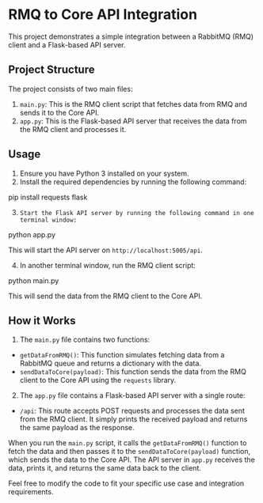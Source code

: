 # RMQ to Core API Integration

This project demonstrates a simple integration between a RabbitMQ (RMQ) client and a Flask-based API server.

## Project Structure

The project consists of two main files:

1. `main.py`: This is the RMQ client script that fetches data from RMQ and sends it to the Core API.
2. `app.py`: This is the Flask-based API server that receives the data from the RMQ client and processes it.

## Usage

1. Ensure you have Python 3 installed on your system.
2. Install the required dependencies by running the following command:

pip install requests flask

3. ``` Start the Flask API server by running the following command in one terminal window: ```

python app.py

This will start the API server on `http://localhost:5005/api`.

4. In another terminal window, run the RMQ client script:

python main.py

This will send the data from the RMQ client to the Core API.

## How it Works

1. The `main.py` file contains two functions:
- `getDataFromRMQ()`: This function simulates fetching data from a RabbitMQ queue and returns a dictionary with the data.
- `sendDataToCore(payload)`: This function sends the data from the RMQ client to the Core API using the `requests` library.

2. The `app.py` file contains a Flask-based API server with a single route:
- `/api`: This route accepts POST requests and processes the data sent from the RMQ client. It simply prints the received payload and returns the same payload as the response.

When you run the `main.py` script, it calls the `getDataFromRMQ()` function to fetch the data and then passes it to the `sendDataToCore(payload)` function, which sends the data to the Core API. The API server in `app.py` receives the data, prints it, and returns the same data back to the client.

Feel free to modify the code to fit your specific use case and integration requirements.
